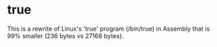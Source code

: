 true
===
This is a rewrite of Linux's 'true' program (/bin/true) in Assembly that is 99% smaller (236 bytes vs 27168 bytes).
